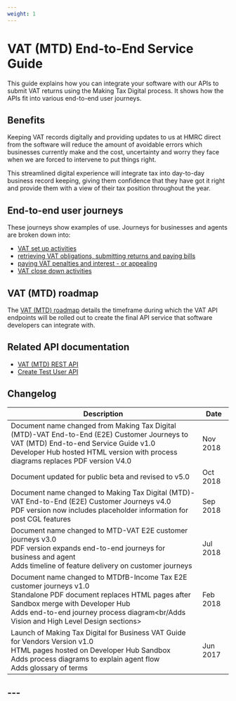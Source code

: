 ```yaml
---
weight: 1
---
```


# VAT (MTD) End-to-End Service Guide

This guide explains how you can integrate your software with our APIs to submit VAT returns using the Making Tax Digital process. It shows how the APIs fit into various end-to-end user journeys.

## Benefits

Keeping VAT records digitally and providing updates to us at HMRC direct from the software will reduce the amount of avoidable errors which businesses currently make and the cost, uncertainty and worry they face when we are forced to intervene to put things right.

This streamlined digital experience will integrate tax into day-to-day business record keeping, giving them confidence that they have got it right and provide them with a view of their tax position throughout the year.

## End-to-end user journeys

These journeys show examples of use. Journeys for businesses and agents are broken down into:

  * [VAT set up activities](documentation/set-up.html#set-up)
  * [retrieving VAT obligations, submitting returns and paying bills](documentation/obligations.html#obligations-and-returns)
  * [paying VAT penalties and interest - or appealing](documentation/penalties.html#penalties-and-appeals)
  * [VAT close down activities](documentation/close-down.html#close-down)

## VAT (MTD) roadmap

The [VAT (MTD) roadmap](https://hmrc-vat-roadmap-cycle-33.herokuapp.com) details the timeframe during which the VAT API endpoints will be rolled out to create the final API service that software developers can integrate with.

## Related API documentation

  * [VAT (MTD) REST API](https://hmrc-devhub-cycle-33.herokuapp.com/documentation/apis/vat-rest)
  * [Create Test User API](https://hmrc-devhub-cycle-33.herokuapp.com/documentation/apis/create-test-user-api)

## Changelog

Description | Date
 --- | ---
Document name changed from Making Tax Digital (MTD)-VAT End-to-End (E2E) Customer Journeys to VAT (MTD) End-to-end Service Guide v1.0<br/>Developer Hub hosted HTML version with process diagrams replaces PDF version V4.0  |Nov 2018
Document updated for public beta and revised to v5.0 |Oct 2018
Document name changed to Making Tax Digital (MTD)-VAT End-to-End (E2E) Customer Journeys v4.0<br/>PDF version now includes placeholder information for post CGL features |Sep 2018
Document name changed to MTD-VAT E2E customer journeys v3.0<br/>PDF version expands end-to-end journeys for business and agent<br/>Adds timeline of feature delivery on customer journeys |Jul 2018
Document name changed to MTDfB-Income Tax E2E customer journeys v1.0<br/>Standalone PDF document replaces HTML pages after Sandbox merge with Developer Hub<br/>Adds end-to-end journey process diagram<br/Adds Vision and High Level Design sections>|Feb 2018
Launch of Making Tax Digital for Business VAT Guide for Vendors Version v1.0<br/>HTML pages hosted on Developer Hub Sandbox<br/>Adds process diagrams to explain agent flow<br/>Adds glossary of terms |Jun 2017

##  ---
